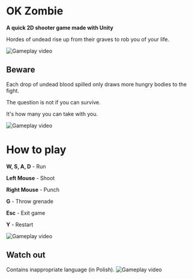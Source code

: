 # OK Zombie

**A quick 2D shooter game made with Unity**

Hordes of undead rise up from their graves to rob you of your life.



![Gameplay video](gifs/fight1.gif)


## Beware

Each drop of undead blood spilled only draws more hungry bodies to the fight.

The question is not if you can survive. 

It's how many you can take with you.


![Gameplay video](gifs/fight.gif)


# How to play
**W, S, A, D** - Run

**Left Mouse** - Shoot

**Right Mouse** - Punch

**G** - Throw grenade

**Esc** - Exit game

**Y** - Restart


![Gameplay video](gifs/fight3.gif)


## Watch out
Contains inappropriate language (in Polish).
![Gameplay video](gifs/fight2.gif)

